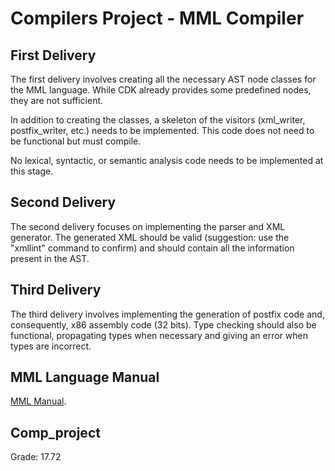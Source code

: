 # Compilers Project - MML Compiler

## First Delivery
The first delivery involves creating all the necessary AST node classes for the MML language. While CDK already provides some predefined nodes, they are not sufficient.

In addition to creating the classes, a skeleton of the visitors (xml_writer, postfix_writer, etc.) needs to be implemented. This code does not need to be functional but must compile.

No lexical, syntactic, or semantic analysis code needs to be implemented at this stage.

## Second Delivery
The second delivery focuses on implementing the parser and XML generator. The generated XML should be valid (suggestion: use the "xmllint" command to confirm) and should contain all the information present in the AST.

## Third Delivery
The third delivery involves implementing the generation of postfix code and, consequently, x86 assembly code (32 bits). Type checking should also be functional, propagating types when necessary and giving an error when types are incorrect.

## MML Language Manual

[MML Manual]([https://www.r-project.org/](https://web.tecnico.ulisboa.pt/~david.matos/w/pt/index.php/Compiladores/Projecto_de_Compiladores/Projecto_2022-2023/Manual_de_Refer%C3%AAncia_da_Linguagem_MML)https://web.tecnico.ulisboa.pt/~david.matos/w/pt/index.php/Compiladores/Projecto_de_Compiladores/Projecto_2022-2023/Manual_de_Refer%C3%AAncia_da_Linguagem_MML).


## Comp_project

Grade: 17.72
